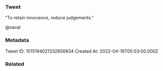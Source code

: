 ### Tweet
"To retain innocence, reduce judgements."

@naval

### Metadata
Tweet ID: 1515194021332856834
Created At: 2022-04-16T05:03:00.000Z

### Related

